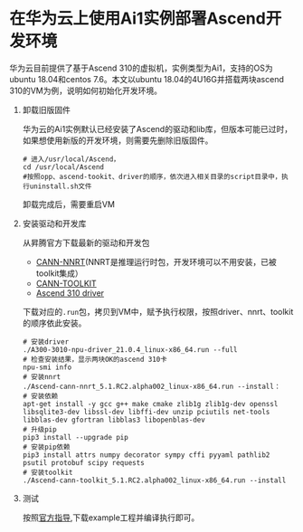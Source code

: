 # 在华为云上使用Ai1实例部署Ascend开发环境

华为云目前提供了基于Ascend 310的虚拟机，实例类型为Ai1，支持的OS为ubuntu 18.04和centos 7.6。本文以ubuntu 18.04的4U16G并搭载两块ascend 310的VM为例，说明如何初始化开发环境。

1. 卸载旧版固件

    华为云的Ai1实例默认已经安装了Ascend的驱动和lib库，但版本可能已过时，如果想使用新版的开发环境，则需要先删除旧版固件。

    ```shell
    # 进入/usr/local/Ascend，
    cd /usr/local/Ascend
    #按照opp、ascend-tookit、driver的顺序，依次进入相关目录的script目录中，执行uninstall.sh文件
    ```

    卸载完成后，需要重启VM

2. 安装驱动和开发库

    从昇腾官方下载最新的驱动和开发包

    - [CANN-NNRT](https://www.hiascend.com/software/cann/community)(NNRT是推理运行时包，开发环境可以不用安装，已被toolkit集成）
    - [CANN-TOOLKIT](https://www.hiascend.com/software/cann/community)
    - [Ascend 310 driver](https://www.hiascend.com/hardware/firmware-drivers?tag=community)

    下载对应的`.run`包，拷贝到VM中，赋予执行权限，按照driver、nnrt、toolkit的顺序依此安装。

    ```shell
    # 安装driver
    ./A300-3010-npu-driver_21.0.4_linux-x86_64.run --full
    # 检查安装结果，显示两块OK的ascend 310卡
    npu-smi info
    # 安装nnrt
    ./Ascend-cann-nnrt_5.1.RC2.alpha002_linux-x86_64.run --install：
    # 安装依赖
    apt-get install -y gcc g++ make cmake zlib1g zlib1g-dev openssl libsqlite3-dev libssl-dev libffi-dev unzip pciutils net-tools libblas-dev gfortran libblas3 libopenblas-dev
    # 升级pip
    pip3 install --upgrade pip
    # 安装pip依赖
    pip3 install attrs numpy decorator sympy cffi pyyaml pathlib2 psutil protobuf scipy requests
    # 安装toolkit
    ./Ascend-cann-toolkit_5.1.RC2.alpha002_linux-x86_64.run --install
    ```

3. 测试

    按照[官方指导](https://www.hiascend.com/document/detail/zh/CANNCommunityEdition/51RC2alpha002/infacldevg/aclcppdevg/aclcppdevg_000001.html),下载example工程并编译执行即可。

